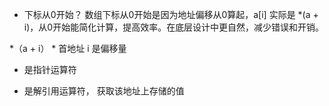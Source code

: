 - 下标从0开始？
数组下标从0开始是因为地址偏移从0算起，a[i] 实际是 *(a + i)，从0开始能简化计算，提高效率。在底层设计中更自然，减少错误和开销。

*（a + i）  * 首地址
i 是偏移量
+ 是指针运算符
* 是解引用运算符， 获取该地址上存储的值